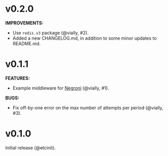 # v0.2.0

**IMPROVEMENTS:**
- Use `redis.v3` package (@vially, #2).
- Added a new CHANGELOG.md, in addition to some minor updates to README.md.

# v0.1.1

**FEATURES:**

- Example middleware for [Negroni](https://github.com/codegangsta/negroni)
(@vially, #1).

**BUGS:**

- Fix off-by-one error on the max number of attempts per period (@vially, #3).

# v0.1.0

Initial release (@etcinit).
